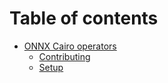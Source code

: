 # Table of contents

* [ONNX Cairo operators](README.md)
  * [Contributing](CONTRIBUTING.md)
  * [Setup](SETUP.md)
